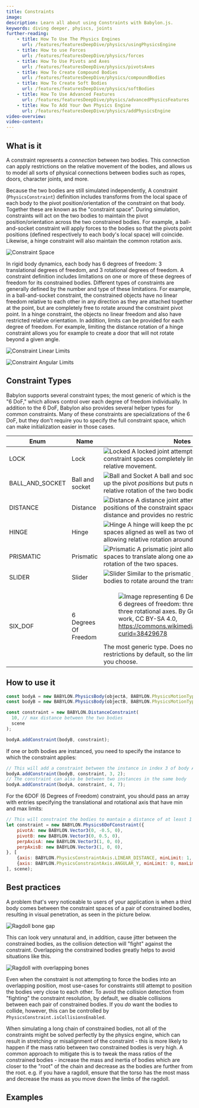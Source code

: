 ```yaml
---
title: Constraints
image: 
description: Learn all about using Constraints with Babylon.js.
keywords: diving deeper, phyiscs, joints
further-reading:
    - title: How To Use The Physics Engines
      url: /features/featuresDeepDive/physics/usingPhysicsEngine
    - title: How to use Forces
      url: /features/featuresDeepDive/physics/forces
    - title: How To Use Pivots and Axes
      url: /features/featuresDeepDive/physics/pivotsAxes
    - title: How To Create Compound Bodies
      url: /features/featuresDeepDive/physics/compoundBodies
    - title: How To Create Soft Bodies
      url: /features/featuresDeepDive/physics/softBodies
    - title: How To Use Advanced Features
      url: /features/featuresDeepDive/physics/advancedPhysicsFeatures
    - title: How To Add Your Own Physics Engine
      url: /features/featuresDeepDive/physics/addPhysicsEngine
video-overview:
video-content:
---
```


## What is it

A constraint represents a *connection* between two bodies. This connection can apply restrictions on the relative movement of the bodies, and allows us to model all sorts of physical connections between bodies such as ropes, doors, character joints, and more.

Because the two bodies are still simulated independently, A constraint (`PhysicsConstraint`) definition includes transforms from the local space of each body to the pivot position/orientation of the constraint on that body. Together these are known as the "constraint space". During simulation, constraints will act on the two bodies to maintain the pivot position/orientation across the two constrained bodies. For example, a ball-and-socket constraint will apply forces to the bodies so that the pivots point positions (defined respectively to each body's local space) will coincide. Likewise, a hinge constraint will also maintain the common rotation axis.

![Constraint Space](/img/how_to/physics/constraintbasics.png)

In rigid body dynamics, each body has 6 degrees of freedom: 3 translational degrees of freedom, and 3 rotational degrees of freedom. A constraint definition includes limitations on one or more of these degrees of freedom for its constrained bodies. Different types of constraints are generally defined by the number and type of these limitations. For example, in a ball-and-socket constraint, the constrained objects have no linear freedom relative to each other in any direction as they are attached together at the point, but are completely free to rotate around the constraint pivot point. In a hinge constraint, the objects no linear freedom and also have restricted relative orientation. In addition, limits can be provided for each degree of freedom. For example, limiting the distance rotation of a hinge constraint allows you for example to create a door that will not rotate beyond a given angle.

![Constraint Linear Limits](/img/how_to/physics/constraintlimitslinear.png)

![Constraint Angular Limits](/img/how_to/physics/constraintlimitsangular.png)

## Constraint Types

Babylon supports several constraint types; the most generic of which is the "6 DoF," which allows control over each degree of freedom individually. In addition to the 6 DoF, Babylon also provides several helper types for common constraints. Many of these constraints are specializations of the 6 DoF, but they don't require you to specify the full constraint space, which can make initialization easier in those cases.

| Enum | Name | Notes |
| --- | --- | --- |
| LOCK | Lock | ![Locked](/img/how_to/physics/locked.jpg) A locked joint attempts to keep the two constraint spaces completely lined up, allowing no relative movement. |
| BALL_AND_SOCKET  | Ball and socket| ![Ball and Socket](/img/how_to/physics/ballnsocket.jpg) A ball and socket joint attempts to line up the pivot *positions* but puts no restrictions on the relative rotation of the two bodies. |
| DISTANCE | Distance | ![Distance](/img/how_to/physics/distance.jpg) A distance joint attempts to keep the positions of the constraint spaces within a specified distance and provides no restriction on relative rotation. |
| HINGE | Hinge | ![Hinge](/img/how_to/physics/hinge.jpg) A hinge will keep the positions of the constraint spaces aligned as well as two of the angular axes, only allowing relative rotation around one axis. |
| PRISMATIC | Prismatic | ![Prismatic](/img/how_to/physics/prismatic.jpg) A prismatic joint allows the constraint spaces to translate along one axis and allows no relative rotation of the two spaces. |
| SLIDER | Slider | ![Slider](/img/how_to/physics/slider.jpg) Similar to the prismatic joint, but also allows the bodies to rotate around the translation axis. |
| SIX_DOF | 6 Degrees Of Freedom | <figure> <img src="/img/features/physics/6DOF.svg" alt="Image representing 6 Degrees of Freedom"/> <figcaption>6 degrees of freedom: three translational and three rotational axes. By GregorDS - Own work, CC BY-SA 4.0, https://commons.wikimedia.org/w/index.php?curid=38429678</figcaption> </figure> The most generic type. Does not provide any restrictions by default, so the limits can be applied as you choose. |

## How to use it

```javascript
const bodyA = new BABYLON.PhysicsBody(objectA, BABYLON.PhysicsMotionType.DYNAMIC, scene);
const bodyB = new BABYLON.PhysicsBody(objectB, BABYLON.PhysicsMotionType.DYNAMIC, scene);

const constraint = new BABYLON.DistanceConstraint(
  10, // max distance between the two bodies
  scene
);

bodyA.addConstraint(bodyB, constraint);
```

If one or both bodies are instanced, you need to specify the instance to which the constraint applies:

```javascript
// This will add a constraint between the instance in index 3 of body A, and the instance in index 2 of body B
bodyA.addConstraint(bodyB, constraint, 3, 2);
// The constraint can also be between two instances in the same body
bodyA.addConstraint(bodyA, constraint, 4, 7); 
```

For the 6DOF (6 Degrees of Freedom) constraint, you should pass an array with entries specifying the translational and rotational axis that have min and max limits:

```javascript
// This will constraint the bodies to mantain a distance of at least 1 and at most 2, and to rotate at most 1.58 rad along the perpendicular axis
let constraint = new BABYLON.Physics6DoFConstraint({
    pivotA: new BABYLON.Vector3(0, -0.5, 0),
    pivotB: new BABYLON.Vector3(0, 0.5, 0),
    perpAxisA: new BABYLON.Vector3(1, 0, 0),
    perpAxisB: new BABYLON.Vector3(1, 0, 0),
}, [
    {axis: BABYLON.PhysicsConstraintAxis.LINEAR_DISTANCE, minLimit: 1, maxLimit: 2},
    {axis: BABYLON.PhysicsConstraintAxis.ANGULAR_Y, minLimit: 0, maxLimit: 1.58}
], scene);
```

## Best practices

A problem that's very noticeable to users of your application is when a third body comes between the constraint spaces of a pair of constrained bodies, resulting in visual penetration, as seen in the picture below.

![Ragdoll bone gap](/img/how_to/physics/ragdollbonegap.jpg)

This can look very unnatural and, in addition, cause jitter between the constrained bodies, as the collision detection will "fight" against the constraint. Overlapping the constrained bodies greatly helps to avoid situations like this.

![Ragdoll with overlapping bones](/img/how_to/physics/ragdolloverlappedbones.jpg)

Even when the constraint is not attempting to force the bodies into an overlapping position, most use-cases for constraints still attempt to position the bodies very close to each other. To avoid the collision detection from "fighting" the constraint resolution, by default, we disable collisions between each pair of constrained bodies. If you *do* want the bodies to collide, however, this can be controlled by `PhysicsConstraint.isCollisionsEnabled`.

When simulating a long chain of constrained bodies, not all of the constraints might be solved perfectly by the physics engine, which can result in stretching or misalignment of the constraint - this is more likely to happen if the mass ratio between two constrained bodies is very high. A common approach to mitigate this is to tweak the mass ratios of the constrained bodies - increase the mass and inertia of bodies which are closer to the "root" of the chain and decrease as the bodies are further from the root. e.g. if you have a ragdoll, ensure that the torso has the most mass and decrease the mass as you move down the limbs of the ragdoll.


## Examples

<Playground id="#7DMWP8" title="Constraints" description="Shows all the different constraints available" isMain={true} category="Physics"/>

<Playground id="#NAMYYQ#2" title="Swinging pendulums" description="Example of using the Distance Constraint to model a pendulum" isMain={true} category="Physics"/>
